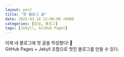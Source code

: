 ```yaml
---
layout: post
title: "첫 블로그 글"
date: 2025-03-18 12:00:00 +0900
categories: [일상, 블로그]
tags: [Jekyll, GitHub Pages]
---
```

이제 내 블로그에 첫 글을 작성했다! 🎉  
GitHub Pages + Jekyll 조합으로 멋진 블로그를 만들 수 있다.
